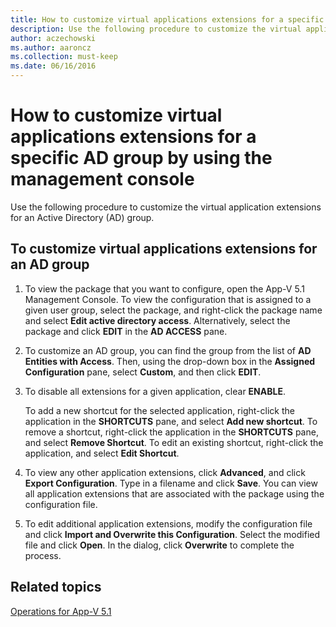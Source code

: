 ```yaml
---
title: How to customize virtual applications extensions for a specific AD group by using the management console
description: Use the following procedure to customize the virtual application extensions for an Active Directory (AD) group.
author: aczechowski
ms.author: aaroncz
ms.collection: must-keep
ms.date: 06/16/2016
---
```


# How to customize virtual applications extensions for a specific AD group by using the management console

Use the following procedure to customize the virtual application extensions for an Active Directory (AD) group.

## To customize virtual applications extensions for an AD group

1.  To view the package that you want to configure, open the App-V 5.1 Management Console. To view the configuration that is assigned to a given user group, select the package, and right-click the package name and select **Edit active directory access**. Alternatively, select the package and click **EDIT** in the **AD ACCESS** pane.

2.  To customize an AD group, you can find the group from the list of **AD Entities with Access**. Then, using the drop-down box in the **Assigned Configuration** pane, select **Custom**, and then click **EDIT**.

3.  To disable all extensions for a given application, clear **ENABLE**.

    To add a new shortcut for the selected application, right-click the application in the **SHORTCUTS** pane, and select **Add new shortcut**. To remove a shortcut, right-click the application in the **SHORTCUTS** pane, and select **Remove Shortcut**. To edit an existing shortcut, right-click the application, and select **Edit Shortcut**.

4.  To view any other application extensions, click **Advanced**, and click **Export Configuration**. Type in a filename and click **Save**. You can view all application extensions that are associated with the package using the configuration file.

5.  To edit additional application extensions, modify the configuration file and click **Import and Overwrite this Configuration**. Select the modified file and click **Open**. In the dialog, click **Overwrite** to complete the process.

## Related topics

[Operations for App-V 5.1](operations-for-app-v-51.md)
